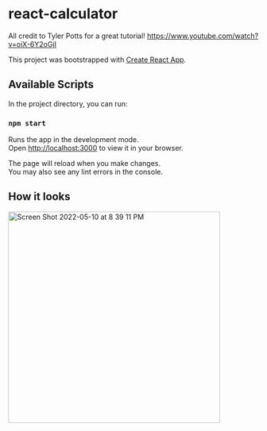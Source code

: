 # react-calculator
All credit to Tyler Potts for a great tutorial! https://www.youtube.com/watch?v=oiX-6Y2oGjI

This project was bootstrapped with [Create React App](https://github.com/facebook/create-react-app).

## Available Scripts

In the project directory, you can run:

### `npm start`

Runs the app in the development mode.\
Open [http://localhost:3000](http://localhost:3000) to view it in your browser.

The page will reload when you make changes.\
You may also see any lint errors in the console.

## How it looks
<img width="426" alt="Screen Shot 2022-05-10 at 8 39 11 PM" src="https://user-images.githubusercontent.com/96704494/167746432-168f94c5-229b-431a-aa49-0b403e78b34b.png">

